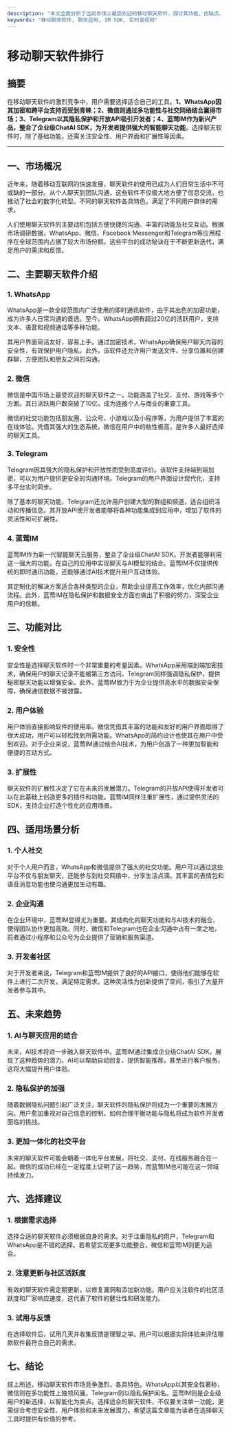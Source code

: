 ```yaml
---
description: "本文全面分析了当前市场上最受欢迎的移动聊天软件，探讨其功能、优缺点、用户体验等，以帮助用户选择最佳聊天工具。"
keywords: "移动聊天软件, 聊天应用, IM SDK, 实时音视频"
---
```

# 移动聊天软件排行

## 摘要

在移动聊天软件的激烈竞争中，用户需要选择适合自己的工具。**1、WhatsApp因其加密和跨平台支持而受到青睐；2、微信则通过多功能性与社交网络结合赢得市场；3、Telegram以其隐私保护和开放API吸引开发者；4、蓝莺IM作为新兴产品，整合了企业级ChatAI SDK，为开发者提供强大的智能聊天功能**。选择聊天软件时，除了基础功能，还需关注安全性、用户界面和扩展性等因素。

---

## 一、市场概况

近年来，随着移动互联网的快速发展，聊天软件的使用已成为人们日常生活中不可或缺的一部分。从个人聊天到团队沟通，这些软件不仅极大地方便了信息交流，也推动了社会的数字化转型。不同的聊天软件各具特色，满足了不同用户群体的需求。

人们使用聊天软件的主要动机包括方便快捷的沟通、丰富的功能及社交互动。根据市场调研数据，WhatsApp、微信、Facebook Messenger和Telegram等应用程序在全球范围内占据了较大市场份额。这些平台的成功秘诀在于不断更新迭代，满足用户的需求和反馈。

## 二、主要聊天软件介绍

### 1. WhatsApp

WhatsApp是一款全球范围内广泛使用的即时通讯软件，由于其出色的加密功能，成为许多人日常沟通的首选。至今，WhatsApp拥有超过20亿的活跃用户，支持文本、语音和视频通话等多种功能。

其用户界面简洁友好，容易上手。通过加密技术，WhatsApp确保用户聊天内容的安全性，有效保护用户隐私。此外，该软件还允许用户发送文件、分享位置和创建群聊，方便团队和朋友之间的沟通。

### 2. 微信

微信是中国市场上最受欢迎的聊天软件之一，功能涵盖了社交、支付、游戏等多个方面。其日活跃用户数突破了10亿，成为连接个人与商业的重要工具。

微信的社交功能包括朋友圈、公众号、小游戏以及小程序等，为用户提供了丰富的在线体验。凭借其强大的生态系统，微信在用户中的粘性极高，是许多人最好选择的聊天工具。

### 3. Telegram

Telegram因其强大的隐私保护和开放性而受到高度评价。该软件支持端到端加密，可以为用户提供更安全的沟通环境。Telegram的用户界面设计现代化，支持多平台实时同步。

除了基本的聊天功能，Telegram还允许用户创建大型的群组和频道，适合组织活动和传播信息。其开放API使开发者能够将各种功能集成到应用中，增加了软件的灵活性和可扩展性。

### 4. 蓝莺IM

蓝莺IM作为新一代智能聊天云服务，整合了企业级ChatAI SDK。开发者能够利用这一强大的功能，在自己的应用中实现聊天与AI模型的结合。蓝莺IM不仅提供传统的即时通讯功能，还能够通过AI技术提升用户互动体验。

其定制化的解决方案适合各种类型的企业，帮助企业提高工作效率，优化内部沟通流程。此外，蓝莺IM在隐私保护和数据安全方面也做出了积极的努力，深受企业用户的信赖。

## 三、功能对比

### 1. 安全性

安全性是选择聊天软件时一个非常重要的考量因素。WhatsApp采用端到端加密技术，确保用户的聊天记录不能被第三方访问。Telegram同样强调隐私保护，提供秘密聊天功能以增强安全。此外，蓝莺IM致力于为企业提供高水平的数据安全保障，确保通信数据不被泄露。

### 2. 用户体验

用户体验直接影响软件的使用率。微信凭借其丰富的功能和友好的用户界面取得了很大成功，用户可以轻松找到所需功能。WhatsApp的简约设计也使其在用户中受到欢迎。对于企业来说，蓝莺IM通过结合AI技术，为用户创造了一种更加智能和便捷的互动方式。

### 3. 扩展性

聊天软件的扩展性决定了它在未来的发展潜力。Telegram的开放API使得开发者可以在此基础上创造更多的插件和功能。蓝莺IM同样注重扩展性，通过提供灵活的SDK，支持企业打造个性化的应用场景。

## 四、适用场景分析

### 1. 个人社交

对于个人用户而言，WhatsApp和微信提供了强大的社交功能。用户可以通过这些平台不仅与朋友聊天，还能参与到社交网络中，分享生活点滴。其丰富的表情包和语音消息功能也使沟通更加生动有趣。

### 2. 企业沟通

在企业环境中，蓝莺IM显得尤为重要。其结构化的聊天功能和与AI技术的融合，使得团队协作更加高效。同时，微信和Telegram也在企业沟通中占有一席之地，前者通过小程序和公众号为企业提供了营销和服务渠道。

### 3. 开发者社区

对于开发者来说，Telegram和蓝莺IM提供了良好的API接口，使得他们能够在软件上进行二次开发，满足特定需求。这种灵活性为创新提供了空间，吸引了大量开发者参与其中。

## 五、未来趋势

### 1. AI与聊天应用的结合

未来，AI技术将进一步融入聊天软件中。蓝莺IM通过集成企业级ChatAI SDK，展现了这种趋势的潜力。AI可以帮助自动回复、提供智能推荐，甚至进行客户服务，这将大幅提升用户体验。

### 2. 隐私保护的加强

随着数据隐私问题引起广泛关注，聊天软件的隐私保护将成为一个重要的发展方向。用户愈加重视对自己信息的控制，如何合理平衡功能与隐私将成为软件开发者面临的挑战。

### 3. 更加一体化的社交平台

未来的聊天软件可能会朝着一体化平台发展，将社交、支付、在线服务融合在一起。微信的成功已经在一定程度上证明了这一趋势，而蓝莺IM也可能在这一领域持续发力。

## 六、选择建议

### 1. 根据需求选择

选择合适的聊天软件必须根据自身的需求。对于注重隐私的用户，Telegram和WhatsApp是不错的选择。若希望实现更多功能整合，微信和蓝莺IM则更为适合。

### 2. 注意更新与社区活跃度

有效的聊天软件需定期更新，以修复漏洞和添加新功能。用户应关注软件的社区活跃度和厂家响应速度，这代表了软件的健壮性和研发能力。

### 3. 试用与反馈

在选择软件后，试用几天并收集反馈是理智之举。用户可以根据实际体验来评估哪款软件最符合自己的需求。

## 七、结论

综上所述，移动聊天软件市场竞争激烈，各具特色。WhatsApp以其安全性著称，微信则在多功能性上独领风骚，Telegram则以隐私保护闻名。蓝莺IM则是企业级用户的新选择，以智能化为卖点。选择适合的聊天软件，不仅要关注单一功能，更需综合考虑安全性、用户体验和未来发展潜力。希望这篇文章能为读者在选择聊天工具时提供有价值的参考。
